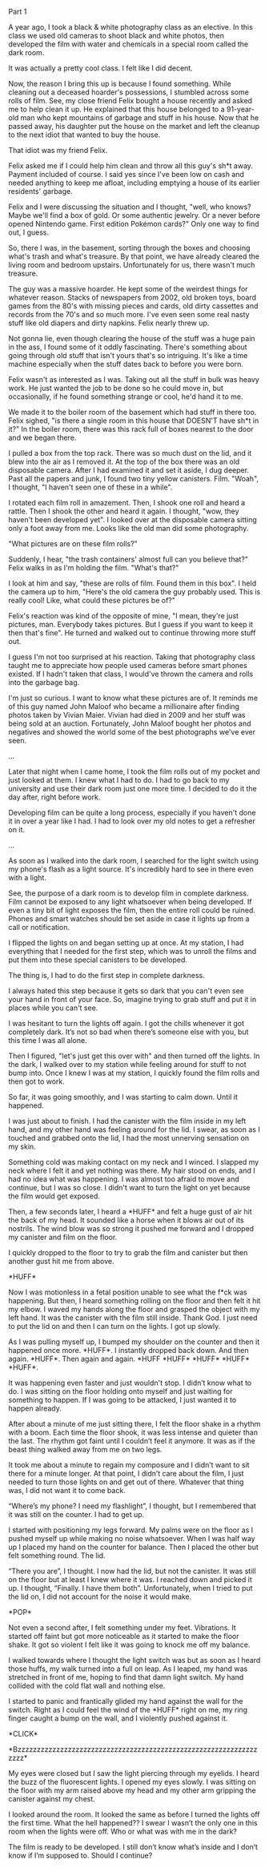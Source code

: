  Part 1

A year ago, I took a black & white photography class as an elective. In this class we used old cameras to shoot black and white photos, then developed the film with water and chemicals in a special room called the dark room. 

It was actually a pretty cool class. I felt like I did decent. 

Now, the reason I bring this up is because I found something. While cleaning out a deceased hoarder's possessions, I stumbled across some rolls of film. See, my close friend Felix bought a house recently and asked me to help clean it up. He explained that this house belonged to a 91-year-old man who kept mountains of garbage and stuff in his house. Now that he passed away, his daughter put the house on the market and left the cleanup to the next idiot that wanted to buy the house. 

That idiot was my friend Felix. 

Felix asked me if I could help him clean and throw all this guy's sh\*t away. Payment included of course. I said yes since I've been low on cash and needed anything to keep me afloat, including emptying a house of its earlier residents' garbage. 

Felix and I were discussing the situation and I thought, "well, who knows? Maybe we'll find a box of gold. Or some authentic jewelry. Or a never before opened Nintendo game. First edition Pokémon cards?" Only one way to find out, I guess. 

So, there I was, in the basement, sorting through the boxes and choosing what's trash and what's treasure. By that point, we have already cleared the living room and bedroom upstairs. Unfortunately for us, there wasn't much treasure.  

The guy was a massive hoarder. He kept some of the weirdest things for whatever reason. Stacks of newspapers from 2002, old broken toys, board games from the 80's with missing pieces and cards, old dirty cassettes and records from the 70's and so much more. I've even seen some real nasty stuff like old diapers and dirty napkins. Felix nearly threw up.  

Not gonna lie, even though clearing the house of the stuff was a huge pain in the ass, I found some of it oddly fascinating. There's something about going through old stuff that isn't yours that's so intriguing. It's like a time machine especially when the stuff dates back to before you were born. 

Felix wasn't as interested as I was. Taking out all the stuff in bulk was heavy work. He just wanted the job to be done so he could move in, but occasionally, if he found something strange or cool, he'd hand it to me. 

We made it to the boiler room of the basement which had stuff in there too. Felix sighed, "is there a single room in this house that DOESN'T have sh\*t in it?" In the boiler room, there was this rack full of boxes nearest to the door and we began there. 

I pulled a box from the top rack. There was so much dust on the lid, and it blew into the air as I removed it. At the top of the box there was an old disposable camera. After I had examined it and set it aside, I dug deeper. Past all the papers and junk, I found two tiny yellow canisters. Film. "Woah", I thought, "I haven't seen one of these in a while". 

I rotated each film roll in amazement. Then, I shook one roll and heard a rattle. Then I shook the other and heard it again. I thought, "wow, they haven't been developed yet". I looked over at the disposable camera sitting only a foot away from me. Looks like the old man did some photography. 

"What pictures are on these film rolls?" 

Suddenly, I hear, "the trash containers' almost full can you believe that?" Felix walks in as I'm holding the film. "What's that?" 

I look at him and say, "these are rolls of film. Found them in this box". I held the camera up to him, "Here's the old camera the guy probably used. This is really cool! Like, what could these pictures be of?" 

Felix's reaction was kind of the opposite of mine, "I mean, they're just pictures, man. Everybody takes pictures. But I guess if you want to keep it then that's fine". He turned and walked out to continue throwing more stuff out. 

I guess I'm not too surprised at his reaction. Taking that photography class taught me to appreciate how people used cameras before smart phones existed. If I hadn't taken that class, I would've thrown the camera and rolls into the garbage bag. 

I'm just so curious. I want to know what these pictures are of. It reminds me of this guy named John Maloof who became a millionaire after finding photos taken by Vivian Maier. Vivian had died in 2009 and her stuff was being sold at an auction. Fortunately, John Maloof bought her photos and negatives and showed the world some of the best photographs we've ever seen. 

... 

Later that night when I came home, I took the film rolls out of my pocket and just looked at them. I knew what I had to do. I had to go back to my university and use their dark room just one more time. I decided to do it the day after, right before work. 

Developing film can be quite a long process, especially if you haven't done it in over a year like I had. I had to look over my old notes to get a refresher on it. 

... 

As soon as I walked into the dark room, I searched for the light switch using my phone's flash as a light source. It's incredibly hard to see in there even with a light.  

See, the purpose of a dark room is to develop film in complete darkness. Film cannot be exposed to any light whatsoever when being developed. If even a tiny bit of light exposes the film, then the entire roll could be ruined. Phones and smart watches should be set aside in case it lights up from a call or notification. 

I flipped the lights on and began setting up at once. At my station, I had everything that I needed for the first step, which was to unroll the films and put them into these special canisters to be developed.  

The thing is, I had to do the first step in complete darkness. 

I always hated this step because it gets so dark that you can't even see your hand in front of your face. So, imagine trying to grab stuff and put it in places while you can't see. 

I was hesitant to turn the lights off again. I got the chills whenever it got completely dark. It’s not so bad when there’s someone else with you, but this time I was all alone.  

Then I figured, "let's just get this over with" and then turned off the lights. In the dark, I walked over to my station while feeling around for stuff to not bump into. Once I knew I was at my station, I quickly found the film rolls and then got to work. 

  
 

So far, it was going smoothly, and I was starting to calm down. Until it happened. 

I was just about to finish. I had the canister with the film inside in my left hand, and my other hand was feeling around for the lid. I swear, as soon as I touched and grabbed onto the lid, I had the most unnerving sensation on my skin.  

Something cold was making contact on my neck and I winced. I slapped my neck where I felt it and yet nothing was there. My hair stood on ends, and I had no idea what was happening. I was almost too afraid to move and continue, but I was so close. I didn't want to turn the light on yet because the film would get exposed. 

Then, a few seconds later, I heard a \*HUFF\* and felt a huge gust of air hit the back of my head. It sounded like a horse when it blows air out of its nostrils. The wind blow was so strong it pushed me forward and I dropped my canister and film on the floor.  

I quickly dropped to the floor to try to grab the film and canister but then another gust hit me from above. 

\*HUFF\* 

Now I was motionless in a fetal position unable to see what the f\*ck was happening. But then, I heard something rolling on the floor and then felt it hit my elbow. I waved my hands along the floor and grasped the object with my left hand. It was the canister with the film still inside. Thank God. I just need to put the lid on and then I can turn on the lights. I got up slowly. 

As I was pulling myself up, I bumped my shoulder on the counter and then it happened once more. \*HUFF\*. I instantly dropped back down. And then again. \*HUFF\*. Then again and again. \*HUFF \*HUFF\* \*HUFF\* \*HUFF\* \*HUFF\*. 

It was happening even faster and just wouldn't stop. I didn’t know what to do. I was sitting on the floor holding onto myself and just waiting for something to happen. If I was going to be attacked, I just wanted it to happen already. 

After about a minute of me just sitting there, I felt the floor shake in a rhythm with a boom. Each time the floor shook, it was less intense and quieter than the last. The rhythm got faint until I couldn’t feel it anymore. It was as if the beast thing walked away from me on two legs. 

It took me about a minute to regain my composure and I didn’t want to sit there for a minute longer. At that point, I didn’t care about the film, I just needed to turn those lights on and get out of there. Whatever that thing was, I did not want it to come back.  

“Where’s my phone? I need my flashlight”, I thought, but I remembered that it was still on the counter. I had to get up. 

I started with positioning my legs forward. My palms were on the floor as I pushed myself up while making no noise whatsoever. When I was half way up I placed my hand on the counter for balance. Then I placed the other but felt something round. The lid. 

“There you are”, I thought. I now had the lid, but not the canister. It was still on the floor but at least I knew where it was. I reached down and picked it up. I thought, “Finally. I have them both”. Unfortunately, when I tried to put the lid on, I did not account for the noise it would make.  

\*POP\* 

Not even a second after, I felt something under my feet. Vibrations. It started off faint but got more noticeable as it started to make the floor shake. It got so violent I felt like it was going to knock me off my balance. 

I walked towards where I thought the light switch was but as soon as I heard those huffs, my walk turned into a full on leap. As I leaped, my hand was stretched in front of me, hoping to find that damn light switch. My hand collided with the cold flat wall and nothing else. 

I started to panic and frantically glided my hand against the wall for the switch. Right as I could feel the wind of the \*HUFF\* right on me, my ring finger caught a bump on the wall, and I violently pushed against it.  

\*CLICK\* 

\*Bzzzzzzzzzzzzzzzzzzzzzzzzzzzzzzzzzzzzzzzzzzzzzzzzzzzzzzzzzzzzzzzzzz\* 

My eyes were closed but I saw the light piercing through my eyelids. I heard the buzz of the fluorescent lights. I opened my eyes slowly. I was sitting on the floor with my arm raised above my head and my other arm gripping the canister against my chest. 

I looked around the room. It looked the same as before I turned the lights off the first time. What the hell happened?? I swear I wasn’t the only one in this room when the lights were off. Who or what was with me in the dark? 

The film is ready to be developed. I still don’t know what’s inside and I don’t know if I’m supposed to. Should I continue?
